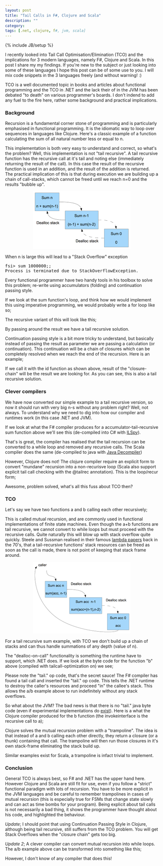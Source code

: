 ```yaml
---
layout: post
title: "Tail Calls in F#, Clojure and Scala"
description: ""
category:
tags: [.net, clojure, f#, jvm, scala]
---
```

{% include JB/setup %}

I recently looked into Tail Call Optimisation/Elimination (TCO) and the implications for 3 modern languages, namely F#, Clojure and Scala. In this post I share my my findings.&nbsp;If you're new to the subject or just looking into some of these languages I hope this post can be of some use to you. I will mix code snippets in the 3 languages freely (and without warning! :)

TCO is a well documented topic in books and articles about functional programming and the TCO in .NET and the lack their of in the JVM has been debated "to death" on various programmer's boards. I don't indend to add any fuel to the fire here, rather some background and practical implications.

### Background
Recursion is a fundamental corner stone of programming and is particularly emphasised in functional programming. It is the idiomatic way to loop over sequences in languages like Clojure. Here's a classic example of a function calculating the sum of all natural number less or equal to n.
<script src="https://gist.github.com/1698008.js?file=sum.fs"> </script>
This implementation is both very easy to understand and correct, so what's the problem? Well, this implementation is not "tail recursive". A tail recursive function has the recursive call at it's tail and noting else (immediately returning the result of the call). In this case the result of the recursive function is used in an addition, and the result of the addition is returned. The practical implication of this is that during execution we are building up a chain of call-stacks, which cannot be freed until we reach n=0 and the results "bubble up".
<p align="center"><img src="/assets/images/tailcalls/recur1.png"></p>

When n is large this will lead to a "Stack Overflow" exception
<pre>fsi&gt; sum 1000000;;
Process is terminated due to StackOverflowException.</pre>

Every functional programmer have two handy tools in his toolbox to solve this problem; re-write using accumulators (folding) and continuation passing style.

If we look at the sum function's loop, and think how we would implement this using imperative programming, we would probably write a for loop like so;
<script src="https://gist.github.com/1698008.js?file=sum-imperative.scala"> </script>
The recursive variant of this will look like this;
<script src="https://gist.github.com/1698008.js?file=sum-tail.scala"> </script>
By passing around the result we have a tail recursive solution.

Continuation passing style is a bit more tricky to understand, but basically instead of passing the result as parameter we are passing a calculation (or continuation). This continuation will be a chain of closures which can be completely resolved when we reach the end of the recursion. Here is an example;
<script src="https://gist.github.com/1698008.js?file=sum-cps.clj"> </script>

If we call it with the id function as shown above, result of the "closure-chain" will be the result we are looking for. As you can see, this is also a tail recursive solution.

### Clever compilers
We have now converted our simple example to a tail recursive version, so now it should run with very big n-s without any problem right? Well, not always. To understand why we need to dig into how our compiler and runtimes work (in this case .NET and JVM).

If we look at what the F# compiler produces for a accumulator-tail-recursive sum function above we'll see this (de-compiled into C# with <a href="http://wiki.sharpdevelop.net/ILSpy.ashx">ILSpy</a>).
<script src="https://gist.github.com/1698008.js?file=sum-tail-ilspy.cs"> </script>

That's is great, the compiler has realised that the tail recursion can be converted to a while loop and removed any recursive calls. The Scala compiler does the same (de-compiled to java with <a href="http://java.decompiler.free.fr/">Java Decompiler</a>)<br />
<script src="https://gist.github.com/1698008.js?file=sum-tail-jd.java"> </script>

However, Clojure does not! The clojure compiler require an explicit form to convert "mundane" recursion into a non-recurisve loop (Scala also support explicit tail call checking with the @tailrec annotation). This is the loop/recur form;
<script src="https://gist.github.com/1698008.js?file=sum-tail.clj"> </script>
Awesome, problem solved, what's all this fuss about TCO then?<br />

### TCO
Let's say we have two functions a and b calling each other recursively;
<script src="https://gist.github.com/1698008.js?file=mutual-recursion.fs"> </script>

This is called mutual recursion, and are commonly used in functional implementations of finite state machines. Even though the a+b functions are tail recursive, we cannot convert to while loops but must proceed with the recursive calls. Quite naturally this will blow up with stack overflow quite quickly. Steele and Sussman realised in their famous <a href="http://library.readscheme.org/page1.html">lambda papers</a> back in the 70's, that a tail-recursive functions' stack resources can be freed as soon as the call is made, there is not point of keeping that stack frame around.

<p align="center"><img src="/assets/images/tailcalls/recur2.png"></p>

For a tail recursive sum example, with TCO we don't build up a chain of stacks and can thus handle summations of any depth (value of n).

The "dealloc-on-call" functionality is something the runtime have to support, which .NET does. If we look at the byte code for the function "b" above (compiled with tailcall-optimization on) we see;
<script src="https://gist.github.com/1698008.js?file=code.il"> </script>

Please note the "tail." op code, that's the secret sauce! The F# compiler has found a tail call and inserted the "tail." op code. This tells the .NET runtime to destroy the caller's resources and proceed "in" the callee's stack. This allows the a/b example above to run indefinitely without any stack overflows.

So what about the JVM? The bad news is that there is no "tail." java byte code (even if experimental implementations do <a href="http://blogs.oracle.com/jrose/entry/tail_calls_in_the_vm">exist</a>). Here is a what the Clojure compiler produced for the b function (the invokeinterface is the recursive call to a);
<script src="https://gist.github.com/1698008.js?file=code2.jb"> </script>

Clojure solves the mutual recursion problem with a "trampoline". The idea is that instead of a and b calling each other directly, they return a closure (or a thunk) containing that call. The trampoline will then run those closures in it's own stack-frame eliminating the stack build up.
<script src="https://gist.github.com/1698008.js?file=trampoline.clj"> </script>

Similar examples exist for Scala, a trampoline is infact trivial to implement.

### Conclusion
General TCO is always best, so F# and .NET has the upper hand here. However Clojure and Scala are still fit for use, even if you follow a "strict" functional paradigm with lots of recursion. You have to be more explicit in the JVM languages and be careful to remember trampolines in cases of mutual recursion (this is especially true for FSMs that change state slowly and can act as time bombs for your program). Being explicit about tail calls is not necessarily a bad thing, it shows the programmer have thought about his code, and highlighted the behaviour.

_Update_; I should point that using Continuation Passing Style in Clojure, although being tail recursive, still suffers from the TCO problem. You will get Stack Overflows when the "closure chain" gets too big.

_Update 2_; A clever compiler can convert mutual recursion into while loops. The a/b example above can be transformed into something like this;
<script src="https://gist.github.com/1698008.js?file=mutual-rec-example.java"> </script>
However, I don't know of any compiler that does this!